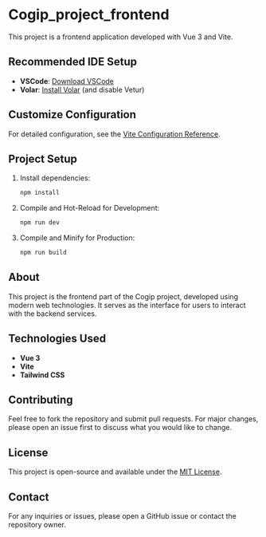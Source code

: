 # Cogip_project_frontend

This project is a frontend application developed with Vue 3 and Vite.

## Recommended IDE Setup

- **VSCode**: [Download VSCode](https://code.visualstudio.com/)
- **Volar**: [Install Volar](https://marketplace.visualstudio.com/items?itemName=Vue.volar) (and disable Vetur)

## Customize Configuration

For detailed configuration, see the [Vite Configuration Reference](https://vitejs.dev/).

## Project Setup

1. Install dependencies:
    ```sh
    npm install
    ```

2. Compile and Hot-Reload for Development:
    ```sh
    npm run dev
    ```

3. Compile and Minify for Production:
    ```sh
    npm run build
    ```

## About

This project is the frontend part of the Cogip project, developed using modern web technologies. It serves as the interface for users to interact with the backend services.

## Technologies Used

- **Vue 3**
- **Vite**
- **Tailwind CSS**

## Contributing

Feel free to fork the repository and submit pull requests. For major changes, please open an issue first to discuss what you would like to change.

## License

This project is open-source and available under the [MIT License](LICENSE).

## Contact

For any inquiries or issues, please open a GitHub issue or contact the repository owner.

